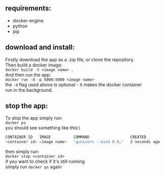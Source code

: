 ## requirements: 
- docker-engine
- python
- pip

## download and install:
Firstly download the app as a .zip file, or clone the repository.\
Then build a docker image:\
`docker build -t <image name> .`\
And then run the app:\
`docker run -d -p 5000:5000 <image name>` \
the `-d` flag used above is optional - it makes the docker container \
run in the background. 

## stop the app:
To stop the app simply run:\
`docker ps`\
you should see something like this:\
```bash
CONTAINER ID   IMAGE          COMMAND                  CREATED         STATUS         PORTS                                       NAMES
<container id> <image name>   "gunicorn --bind 0.0…"   2 seconds ago   Up 2 seconds   0.0.0.0:5000->5000/tcp, :::5000->5000/tcp   reverent_pare
```
then simply run:\
`docker stop <container id>` \
if you want to check if it's still running \
simply run `docker ps` again
